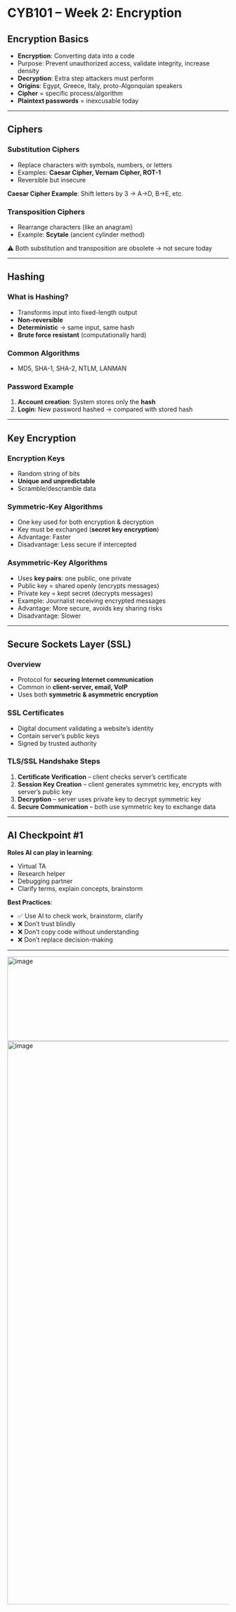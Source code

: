 # CYB101 – Week 2: Encryption 

## Encryption Basics  
- **Encryption**: Converting data into a code  
- Purpose: Prevent unauthorized access, validate integrity, increase density  
- **Decryption**: Extra step attackers must perform  
- **Origins**: Egypt, Greece, Italy, proto-Algonquian speakers  
- **Cipher** = specific process/algorithm  
- **Plaintext passwords** = inexcusable today  

---

## Ciphers  

### Substitution Ciphers  
- Replace characters with symbols, numbers, or letters  
- Examples: **Caesar Cipher, Vernam Cipher, ROT-1**  
- Reversible but insecure  

**Caesar Cipher Example**: Shift letters by 3 → A→D, B→E, etc.  

### Transposition Ciphers  
- Rearrange characters (like an anagram)  
- Example: **Scytale** (ancient cylinder method)  

⚠️ Both substitution and transposition are obsolete → not secure today  

---

## Hashing  

### What is Hashing?  
- Transforms input into fixed-length output  
- **Non-reversible**  
- **Deterministic** → same input, same hash  
- **Brute force resistant** (computationally hard)  

### Common Algorithms  
- MD5, SHA-1, SHA-2, NTLM, LANMAN  

### Password Example  
1. **Account creation**: System stores only the **hash**  
2. **Login**: New password hashed → compared with stored hash  

---

## Key Encryption  

### Encryption Keys  
- Random string of bits  
- **Unique and unpredictable**  
- Scramble/descramble data  

### Symmetric-Key Algorithms  
- One key used for both encryption & decryption  
- Key must be exchanged (**secret key encryption**)  
- Advantage: Faster  
- Disadvantage: Less secure if intercepted  

### Asymmetric-Key Algorithms  
- Uses **key pairs**: one public, one private  
- Public key = shared openly (encrypts messages)  
- Private key = kept secret (decrypts messages)  
- Example: Journalist receiving encrypted messages  
- Advantage: More secure, avoids key sharing risks  
- Disadvantage: Slower  

---

## Secure Sockets Layer (SSL)  

### Overview  
- Protocol for **securing Internet communication**  
- Common in **client-server, email, VoIP**  
- Uses both **symmetric & asymmetric encryption**  

### SSL Certificates  
- Digital document validating a website’s identity  
- Contain server’s public keys  
- Signed by trusted authority  

### TLS/SSL Handshake Steps  
1. **Certificate Verification** – client checks server’s certificate  
2. **Session Key Creation** – client generates symmetric key, encrypts with server’s public key  
3. **Decryption** – server uses private key to decrypt symmetric key  
4. **Secure Communication** – both use symmetric key to exchange data  

---

## AI Checkpoint #1  

**Roles AI can play in learning**:  
- Virtual TA  
- Research helper  
- Debugging partner  
- Clarify terms, explain concepts, brainstorm  

**Best Practices**:  
- ✅ Use AI to check work, brainstorm, clarify  
- ❌ Don’t trust blindly  
- ❌ Don’t copy code without understanding  
- ❌ Don’t replace decision-making  

---

<img width="697" height="192" alt="image" src="https://github.com/user-attachments/assets/6bbc6ac9-45ed-446e-a0ff-295b2769f763" />

<img width="1070" height="1280" alt="image" src="https://github.com/user-attachments/assets/72c224d6-0f28-4355-9731-7de2f757fbd8" />

